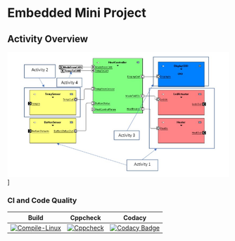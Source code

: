 # Embedded Mini Project
## Activity Overview
![Activity overview](https://github.com/topnotch07/Emb-C/blob/21ff3387b6632eca5258e9701a791304de616072/activity%20overview.jpg)]

### CI and Code Quality

|Build|Cppcheck|Codacy|
|:--:|:--:|:--:|
|[![Compile-Linux](https://github.com/topnotch07/Emb-C/actions/workflows/Compile.yml/badge.svg)](https://github.com/topnotch07/Emb-C/actions/workflows/Compile.yml)|[![Cppcheck](https://github.com/topnotch07/Emb-C/actions/workflows/CodeQulaity.yml/badge.svg)](https://github.com/topnotch07/Emb-C/actions/workflows/CodeQulaity.yml)|[![Codacy Badge](https://app.codacy.com/project/badge/Grade/775e0319b4e8415aaae8ee3d0ac9298d)](https://www.codacy.com/gh/topnotch07/Emb-C/dashboard?utm_source=github.com&amp;utm_medium=referral&amp;utm_content=topnotch07/Emb-C&amp;utm_campaign=Badge_Grade)|
